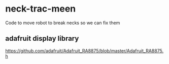 # neck-trac-meen

Code to move robot to break necks so we can fix them

## adafruit display library
https://github.com/adafruit/Adafruit_RA8875/blob/master/Adafruit_RA8875.h
